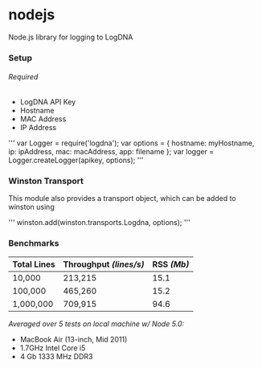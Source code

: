 # nodejs
Node.js library for logging to LogDNA

### Setup
###### Required
* LogDNA API Key
* Hostname
* MAC Address
* IP Address

'''
var Logger = require('logdna');
var options = {
    hostname: myHostname,
    ip: ipAddress,
    mac: macAddress,
    app: filename
};
var logger = Logger.createLogger(apikey, options);
'''

### Winston Transport

This module also provides a transport object, which can be added to winston using

'''
winston.add(winston.transports.Logdna, options);
'''

### Benchmarks
| **Total Lines** | **Throughput** *(lines/s)* | **RSS** *(Mb)* |
|-----------------|----------------------------|----------------|
|      10,000     |          213,215           |      15.1      |
|      100,000    |          465,260           |      15.2      |
|      1,000,000  |          709,915           |      94.6      |

   *Averaged over 5 tests on local machine w/ Node 5.0:*
   * MacBook Air (13-inch, Mid 2011)
   * 1.7GHz Intel Core i5
   * 4 Gb 1333 MHz DDR3
